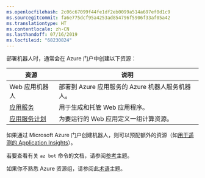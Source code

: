 ```yaml
---
ms.openlocfilehash: 2c06c67099f44fe1df2eb0099a514a697ef0d1c9
ms.sourcegitcommit: fa6e775dcf95a4253ad854796f5906f33af05a42
ms.translationtype: HT
ms.contentlocale: zh-CN
ms.lasthandoff: 07/16/2019
ms.locfileid: "68230824"
---
```

部署机器人时，通常会在 Azure 门户中创建以下资源：

| 资源      | 说明 |
|----------------|-------------|
| Web 应用机器人 | 部署到 Azure 应用服务的 Azure 机器人服务机器人。|
| [应用服务](https://docs.microsoft.com/azure/app-service/)| 用于生成和托管 Web 应用程序。|
| [应用服务计划](https://docs.microsoft.com/azure/app-service/azure-web-sites-web-hosting-plans-in-depth-overview)| 为要运行的 Web 应用定义一组计算资源。|

如果通过 Microsoft Azure 门户创建机器人，则可以预配额外的资源（如[用于遥测的 Application Insights](~/v4sdk/bot-builder-telemetry.md)）。

若要查看有关 `az bot` 命令的文档，请参阅[参考](https://docs.microsoft.com/cli/azure/bot?view=azure-cli-latest)主题。

如果你不熟悉 Azure 资源组，请参阅此[术语](https://docs.microsoft.com/azure/azure-resource-manager/resource-group-overview#terminology)主题。